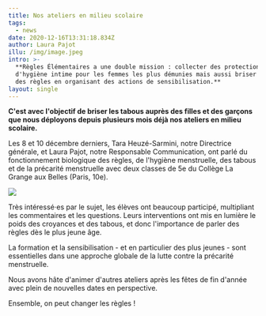 ```yaml
---
title: Nos ateliers en milieu scolaire
tags:
  - news
date: 2020-12-16T13:31:18.834Z
author: Laura Pajot
illu: /img/image.jpeg
intro: >-
  **Règles Élémentaires a une double mission : collecter des protections
  d'hygiène intime pour les femmes les plus démunies mais aussi briser le tabou
  des règles en organisant des actions de sensibilisation.**
layout: single
---
```

**C'est avec l'objectif de briser les tabous auprès des filles et des garçons que nous déployons depuis plusieurs mois déjà nos ateliers en milieu scolaire.**

Les 8 et 10 décembre derniers, Tara Heuzé-Sarmini, notre Directrice générale, et Laura Pajot, notre Responsable Communication, ont parlé du fonctionnement biologique des règles, de l'hygiène menstruelle, des tabous et de la précarité menstruelle avec deux classes de 5e du Collège La Grange aux Belles (Paris, 10e). 

![](/img/image-1.jpg)

Très intéressé·es par le sujet, les élèves ont beaucoup participé, multipliant les commentaires et les questions. Leurs interventions ont mis en lumière le poids des croyances et des tabous, et donc l'importance de parler des règles dès le plus jeune âge. 

La formation et la sensibilisation - et en particulier des plus jeunes - sont essentielles dans une approche globale de la lutte contre la précarité menstruelle. 

Nous avons hâte d'animer d'autres ateliers après les fêtes de fin d'année avec plein de nouvelles dates en perspective.

Ensemble, on peut changer les règles !
